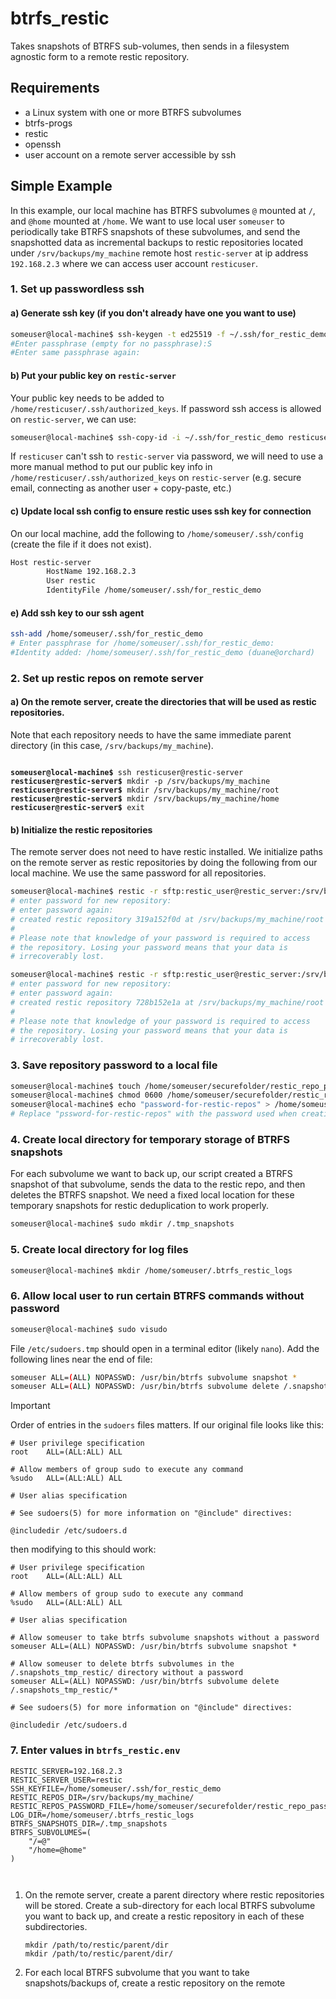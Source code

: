 # btrfs_restic
Takes snapshots of BTRFS sub-volumes, then sends in a filesystem agnostic form to a remote restic repository.

## Requirements
- a Linux system with one or more BTRFS subvolumes
- btrfs-progs
- restic
- openssh
- user account on a remote server accessible by ssh

## Simple Example

In this example, our local machine has BTRFS subvolumes `@` mounted at `/`, and `@home` mounted at `/home`. We want to use local user `someuser` to periodically take BTRFS snapshots of these subvolumes, and send the snapshotted data as incremental backups to restic repositories located under `/srv/backups/my_machine` remote host `restic-server` at ip address `192.168.2.3` where we can access user account `resticuser`.


### 1. Set up passwordless ssh

#### a) Generate ssh key (if you don't already have one you want to use) 
```bash
someuser@local-machine$ ssh-keygen -t ed25519 -f ~/.ssh/for_restic_demo
#Enter passphrase (empty for no passphrase):S
#Enter same passphrase again:
```


#### b) Put your public key on `restic-server`

Your public key needs to be added to `/home/resticuser/.ssh/authorized_keys`. If password ssh access is allowed on `restic-server`, we can use:
```bash
someuser@local-machine$ ssh-copy-id -i ~/.ssh/for_restic_demo resticuser@192.168.2.3
```
If `resticuser` can't ssh to `restic-server` via password, we will need to use a more manual method to put our public key info in `/home/resticuser/.ssh/authorized_keys` on `restic-server`  (e.g. secure email, connecting as another user + copy-paste, etc.)

#### c) Update local ssh config to ensure restic uses ssh key for connection

On our local machine, add the following to `/home/someuser/.ssh/config` (create the file if it does not exist).

```bash
Host restic-server
        HostName 192.168.2.3
        User restic
        IdentityFile /home/someuser/.ssh/for_restic_demo
```

#### e) Add ssh key to our ssh agent
```bash
ssh-add /home/someuser/.ssh/for_restic_demo
# Enter passphrase for /home/someuser/.ssh/for_restic_demo: 
#Identity added: /home/someuser/.ssh/for_restic_demo (duane@orchard)
```

### 2. Set up restic repos on remote server

#### a) On the remote server, create the directories that will be used as restic repositories.

Note that each repository needs to have the same immediate parent directory (in this case, `/srv/backups/my_machine`).

<pre><code>
<b>someuser@local-machine$</b> ssh resticuser@restic-server
<b>resticuser@restic-server$</b> mkdir -p /srv/backups/my_machine
<b>resticuser@restic-server$</b> mkdir /srv/backups/my_machine/root
<b>resticuser@restic-server$</b> mkdir /srv/backups/my_machine/home
<b>resticuser@restic-server$</b> exit
</code></pre>


#### b) Initialize the restic repositories

The remote server does not need to have restic installed. We initialize paths on the remote server as restic repositories by doing the following from our local machine. We use the same password for all repositories.

```bash
someuser@local-machine$ restic -r sftp:restic_user@restic_server:/srv/backups/my_machine/root init
# enter password for new repository: 
# enter password again: 
# created restic repository 319a152f0d at /srv/backups/my_machine/root
#
# Please note that knowledge of your password is required to access
# the repository. Losing your password means that your data is
# irrecoverably lost.

someuser@local-machine$ restic -r sftp:restic_user@restic_server:/srv/backups/my_machine/home init
# enter password for new repository: 
# enter password again: 
# created restic repository 728b152e1a at /srv/backups/my_machine/root
#
# Please note that knowledge of your password is required to access
# the repository. Losing your password means that your data is
# irrecoverably lost.

```

### 3. Save repository password to a local file

```bash
someuser@local-machine$ touch /home/someuser/securefolder/restic_repo_password
someuser@local-machine$ chmod 0600 /home/someuser/securefolder/restic_repo_password
someuser@local-machine$ echo "password-for-restic-repos" > /home/someuser/securefolder/restic_repo_password
# Replace "pssword-for-restic-repos" with the password used when creating restic repositories
```

### 4. Create local directory for temporary storage of BTRFS snapshots
For each subvolume we want to back up, our script created a BTRFS snapshot of that subvolume, sends the data to the restic repo, and then deletes the BTRFS snapshot. We need a fixed local location for these temporary snapshots for restic deduplication to work properly.


```bash
someuser@local-machine$ sudo mkdir /.tmp_snapshots
```

### 5. Create local directory for log files

```bash
someuser@local-machine$ mkdir /home/someuser/.btrfs_restic_logs
```

### 6. Allow local user to run certain BTRFS commands without password

```bash
someuser@local-machine$ sudo visudo 
```
File `/etc/sudoers.tmp` should open in a terminal editor (likely `nano`). Add the following lines near the end of file:
```bash
someuser ALL=(ALL) NOPASSWD: /usr/bin/btrfs subvolume snapshot *
someuser ALL=(ALL) NOPASSWD: /usr/bin/btrfs subvolume delete /.snapshots_tmp_restic/*
```
> [!IMPORTANT]
> Order of entries in the `sudoers` files matters. If our original file looks like this:
> ```
> # User privilege specification
> root    ALL=(ALL:ALL) ALL
>
> # Allow members of group sudo to execute any command
> %sudo   ALL=(ALL:ALL) ALL
>
> # User alias specification
> 
> # See sudoers(5) for more information on "@include" directives:
> 
> @includedir /etc/sudoers.d
> ```
> then modifying to this should work:
> ```
> # User privilege specification
> root    ALL=(ALL:ALL) ALL
> 
> # Allow members of group sudo to execute any command
> %sudo   ALL=(ALL:ALL) ALL
> 
> # User alias specification
> 
> # Allow someuser to take btrfs subvolume snapshots without a password
> someuser ALL=(ALL) NOPASSWD: /usr/bin/btrfs subvolume snapshot *
> 
> # Allow someuser to delete btrfs subvolumes in the /.snapshots_tmp_restic/ directory without a password
> someuser ALL=(ALL) NOPASSWD: /usr/bin/btrfs subvolume delete /.snapshots_tmp_restic/*
> 
> # See sudoers(5) for more information on "@include" directives:
> 
> @includedir /etc/sudoers.d
> ```




### 7. Enter values in `btrfs_restic.env`  
```shell
RESTIC_SERVER=192.168.2.3
RESTIC_SERVER_USER=restic
SSH_KEYFILE=/home/someuser/.ssh/for_restic_demo
RESTIC_REPOS_DIR=/srv/backups/my_machine/
RESTIC_REPOS_PASSWORD_FILE=/home/someuser/securefolder/restic_repo_password
LOG_DIR=/home/someuser/.btrfs_restic_logs
BTRFS_SNAPSHOTS_DIR=/.tmp_snapshots
BTRFS_SUBVOLUMES=(
    "/=@"
    "/home=@home"
)



```





1. On the remote server, create a parent directory where restic repositories will be stored. Create a sub-directory for each local BTRFS subvolume you want to back up, and create a restic repository in each of these subdirectories.
    ```
    mkdir /path/to/restic/parent/dir
    mkdir /path/to/restic/parent/dir/
    ```
2. For each local BTRFS subvolume that you want to take snapshots/backups of, create a restic repository on the remote




